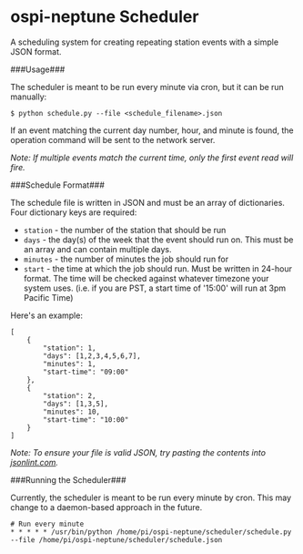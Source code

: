 ospi-neptune Scheduler
============

A scheduling system for creating repeating station events with a simple JSON format.

###Usage###

The scheduler is meant to be run every minute via cron, but it can be run manually:

    $ python schedule.py --file <schedule_filename>.json

If an event matching the current day number, hour, and minute is found, the operation command will be sent to the network server. 

*Note: If multiple events match the current time, only the first event read will fire.*

###Schedule Format###

The schedule file is written in JSON and must be an array of dictionaries. Four dictionary keys are required:
* `station` - the number of the station that should be run
* `days` - the day(s) of the week that the event should run on. This must be an array and can contain multiple days.
* `minutes` - the number of minutes the job should run for
* `start` - the time at which the job should run. Must be written in 24-hour format. The time will be checked against whatever timezone your system uses. (i.e. if you are PST, a start time of '15:00' will run at 3pm Pacific Time)

Here's an example:

	[
		{
			"station": 1,
			"days": [1,2,3,4,5,6,7],
			"minutes": 1,
			"start-time": "09:00"
		},
		{
			"station": 2,
			"days": [1,3,5],
			"minutes": 10,
			"start-time": "10:00"
		}
	]

*Note: To ensure your file is valid JSON, try pasting the contents into [jsonlint.com](http://www.jsonlint.com).*

###Running the Scheduler###

Currently, the scheduler is meant to be run every minute by cron. This may change to a daemon-based approach in the future.

    # Run every minute
    * * * * * /usr/bin/python /home/pi/ospi-neptune/scheduler/schedule.py --file /home/pi/ospi-neptune/scheduler/schedule.json
